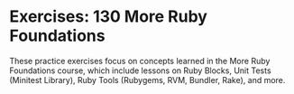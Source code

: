 # Exercises: 130 More Ruby Foundations

These practice exercises focus on concepts learned in the More Ruby Foundations course, which include lessons on Ruby Blocks, Unit Tests (Minitest Library), Ruby Tools (Rubygems, RVM, Bundler, Rake), and more.
